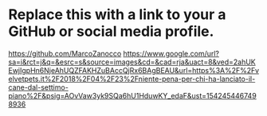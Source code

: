 # Replace this with a link to your a GitHub or social media profile.
https://github.com/MarcoZanocco
https://www.google.com/url?sa=i&rct=j&q=&esrc=s&source=images&cd=&cad=rja&uact=8&ved=2ahUKEwjIgpHn6NjeAhUQZFAKHZuBAccQjRx6BAgBEAU&url=https%3A%2F%2Fvelvetpets.it%2F2018%2F04%2F23%2Fniente-pena-per-chi-ha-lanciato-il-cane-dal-settimo-piano%2F&psig=AOvVaw3yk9SQa6hU1HduwKY_edaF&ust=1542454467498936
